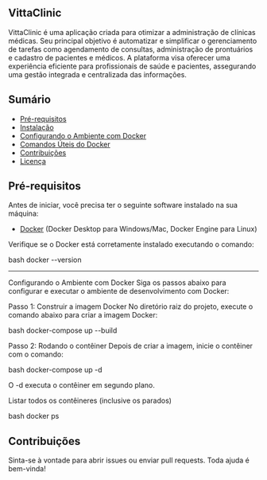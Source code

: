 ## VittaClinic

VittaClinic é uma aplicação criada para otimizar a administração de clínicas médicas. Seu principal objetivo é automatizar e simplificar o gerenciamento de tarefas como agendamento de consultas, administração de prontuários e cadastro de pacientes e médicos. A plataforma visa oferecer uma experiência eficiente para profissionais de saúde e pacientes, assegurando uma gestão integrada e centralizada das informações.

## Sumário

- [Pré-requisitos](#pré-requisitos)
- [Instalação](#instalação)
- [Configurando o Ambiente com Docker](#configurando-o-ambiente-com-docker)
- [Comandos Úteis do Docker](#comandos-úteis-do-docker)
- [Contribuições](#contribuições)
- [Licença](#licença)

## Pré-requisitos

Antes de iniciar, você precisa ter o seguinte software instalado na sua máquina:

- [Docker](https://www.docker.com/get-started) (Docker Desktop para Windows/Mac, Docker Engine para Linux)

Verifique se o Docker está corretamente instalado executando o comando:

bash
docker --version

-------------------------------------------------------------------------------------------------------------

Configurando o Ambiente com Docker
Siga os passos abaixo para configurar e executar o ambiente de desenvolvimento com Docker:

Passo 1: Construir a imagem Docker
No diretório raiz do projeto, execute o comando abaixo para criar a imagem Docker:

bash
docker-compose up --build

Passo 2: Rodando o contêiner
Depois de criar a imagem, inicie o contêiner com o comando:

bash
docker-compose up -d

O -d executa o contêiner em segundo plano.


Listar todos os contêineres (inclusive os parados)

bash
docker ps


## Contribuições

Sinta-se à vontade para abrir issues ou enviar pull requests. Toda ajuda é bem-vinda!
